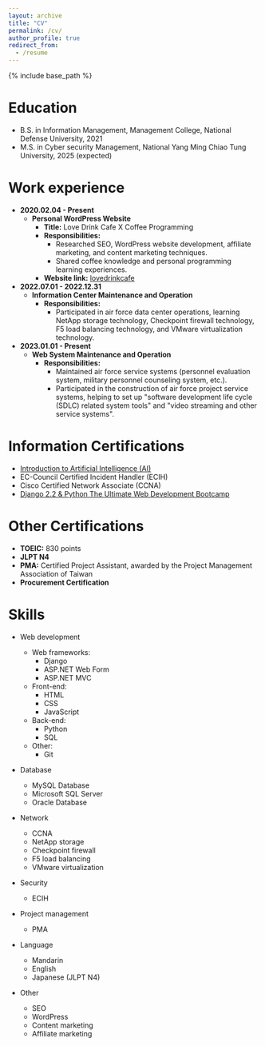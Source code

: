 ```yaml
---
layout: archive
title: "CV"
permalink: /cv/
author_profile: true
redirect_from:
  - /resume
---
```


{% include base_path %}

Education
======
* B.S. in Information Management, Management College, National Defense University, 2021
* M.S. in Cyber security Management, National Yang Ming Chiao Tung University, 2025 (expected)


Work experience
======

* **2020.02.04 - Present**
    * **Personal WordPress Website**
        * **Title:** Love Drink Cafe X Coffee Programming
        * **Responsibilities:**
            * Researched SEO, WordPress website development, affiliate marketing, and content marketing techniques.
            * Shared coffee knowledge and personal programming learning experiences.
        * **Website link:** [lovedrinkcafe](https://lovedrinkcafe.com)
* **2022.07.01 - 2022.12.31**
    * **Information Center Maintenance and Operation**
        * **Responsibilities:**
            * Participated in air force data center operations, learning NetApp storage technology, Checkpoint firewall technology, F5 load balancing technology, and VMware virtualization technology.
* **2023.01.01 - Present**
    * **Web System Maintenance and Operation**
        * **Responsibilities:**
            * Maintained air force service systems (personnel evaluation system, military personnel counseling system, etc.).
            * Participated in the construction of air force project service systems, helping to set up "software development life cycle (SDLC) related system tools" and "video streaming and other service systems".

Information Certifications
======

* [Introduction to Artificial Intelligence (AI)](https://www.coursera.org/account/accomplishments/certificate/D63RJZRDNGC4)
* EC-Council Certified Incident Handler (ECIH)
* Cisco Certified Network Associate (CCNA)
* [Django 2.2 & Python The Ultimate Web Development Bootcamp](https://www.udemy.com/certificate/UC-DK32X8UO/)

Other Certifications
======
* **TOEIC:** 830 points
* **JLPT N4**
* **PMA:** Certified Project Assistant, awarded by the Project Management Association of Taiwan
* **Procurement Certification**


Skills
======

* Web development
    * Web frameworks:
        * Django
        * ASP.NET Web Form
        * ASP.NET MVC
    * Front-end:
        * HTML
        * CSS
        * JavaScript
    * Back-end:
        * Python
        * SQL
    * Other:
        * Git

* Database
    * MySQL Database
    * Microsoft SQL Server
    * Oracle Database
* Network
    * CCNA
    * NetApp storage
    * Checkpoint firewall
    * F5 load balancing
    * VMware virtualization
* Security
    * ECIH
* Project management
    * PMA
* Language
    * Mandarin
    * English
    * Japanese (JLPT N4)
* Other
    * SEO
    * WordPress
    * Content marketing
    * Affiliate marketing

<!--
Publications
======
  <ul>{% for post in site.publications %}
    {% include archive-single-cv.html %}
  {% endfor %}</ul>

Talks
======
  <ul>{% for post in site.talks %}
    {% include archive-single-talk-cv.html %}
  {% endfor %}</ul>

Teaching
======
  <ul>{% for post in site.teaching %}
    {% include archive-single-cv.html %}
  {% endfor %}</ul>

Service and leadership
======
* Currently signed in to 43 different slack teams
-->
